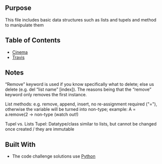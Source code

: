 ## Purpose

This file includes basic data structures such as lists and tupels and method to manipulate them

## Table of Contents

  - [Cinema](cinema.py)
  - [Travis](travis.py)

## Notes

“Remove” keyword is used if you know specifically what to delete; else us delete (e.g. del “list name” [index]). The reasons being that the “remove” keyword only removes the first instance.

List methods: e.g. remove, append, insert, no re-assignment required ("="), otherwise the variable will be turned into non-type; example: A = a.remove(2 -> non-type (watch out!)

Tupel vs. Lists
Tupel: Datatype/class similar to lists, but cannot be changed once created / they are immutable

## Built With

- The code challenge solutions use [Python](https://www.python.org/)
